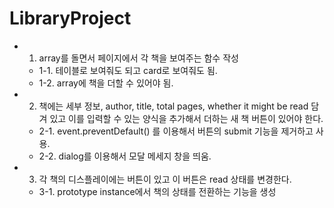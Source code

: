 # LibraryProject

* 1. array를 돌면서 페이지에서 각 책을 보여주는 함수 작성
    * 1-1. 테이블로 보여줘도 되고 card로 보여줘도 됨.
    * 1-2. array에 책을 더할 수 있어야 됨.
    
* 2. 책에는 세부 정보, author, title, total pages, whether it might be read 담겨 있고 이를 입력할 수 있는 양식을 추가해서 더하는 새 책 버튼이 있어야 한다.
    * 2-1. event.preventDefault() 를 이용해서 버튼의 submit 기능을 제거하고 사용.
    * 2-2. dialog를 이용해서 모달 메세지 창을 띄움.

* 3. 각 책의 디스플레이에는 버튼이 있고 이 버튼은 read 상태를 변경한다.
    * 3-1. prototype instance에서 책의 상태를 전환하는 기능을 생성
